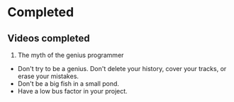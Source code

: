 # Completed
  ## Videos completed
  1. The myth of the genius programmer
  - Don't try to be a genius. Don't delete your history, cover your tracks, or erase your mistakes.
  - Don't be a big fish in a small pond.
  - Have a low bus factor in your project.
